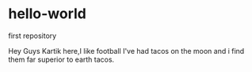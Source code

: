 # hello-world
first repository

Hey Guys 
Kartik here,I like football
I've had tacos on the moon and i find them far superior to earth tacos.
